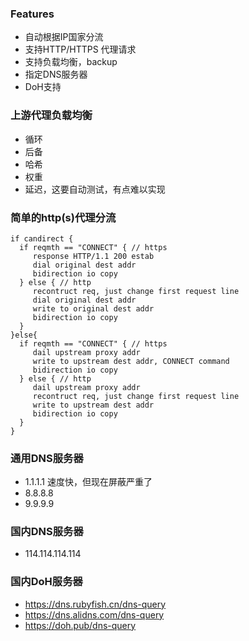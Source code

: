 
### Features

* 自动根据IP国家分流
* 支持HTTP/HTTPS 代理请求
* 支持负载均衡，backup
* 指定DNS服务器
* DoH支持

### 上游代理负载均衡

* 循环
* 后备
* 哈希
* 权重
* 延迟，这要自动测试，有点难以实现

### 简单的http(s)代理分流

```
if candirect {
  if reqmth == "CONNECT" { // https
     response HTTP/1.1 200 estab
     dial original dest addr
     bidirection io copy
  } else { // http
     recontruct req, just change first request line
     dial original dest addr
     write to original dest addr
     bidirection io copy
  }
}else{
  if reqmth == "CONNECT" { // https
     dail upstream proxy addr
     write to upstream dest addr, CONNECT command
     bidirection io copy
  } else { // http
     dail upstream proxy addr
     recontruct req, just change first request line
     write to upstream dest addr
     bidirection io copy
  }
}
```


### 通用DNS服务器
* 1.1.1.1 速度快，但现在屏蔽严重了
* 8.8.8.8 
* 9.9.9.9

### 国内DNS服务器

* 114.114.114.114

### 国内DoH服务器

* https://dns.rubyfish.cn/dns-query
* https://dns.alidns.com/dns-query
* https://doh.pub/dns-query

